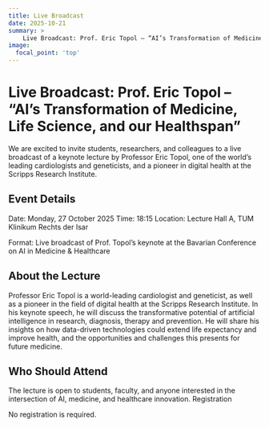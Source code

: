 ```yaml
---
title: Live Broadcast
date: 2025-10-21
summary: >
    Live Broadcast: Prof. Eric Topol – “AI’s Transformation of Medicine, Life Science, and our Healthspan”, 27 October 2025, Time: 18:15, Location: Lecture Hall A, TUM Klinikum Rechts der Isar.
image:
  focal_point: 'top'
---
```

# Live Broadcast: Prof. Eric Topol – “AI’s Transformation of Medicine, Life Science, and our Healthspan”
We are excited to invite students, researchers, and colleagues to a live broadcast of a keynote lecture by Professor Eric Topol, one of the world’s leading cardiologists and geneticists, and a pioneer in digital health at the Scripps Research Institute.

## Event Details
Date: Monday, 27 October 2025
Time: 18:15
Location: Lecture Hall A, TUM Klinikum Rechts der Isar

Format: Live broadcast of Prof. Topol’s keynote at the Bavarian Conference on AI in Medicine & Healthcare
## About the Lecture
Professor Eric Topol is a world-leading cardiologist and geneticist, as well as a pioneer in the field of digital health at the Scripps Research Institute. In his keynote speech, he will discuss the transformative potential of artificial intelligence in research, diagnosis, therapy and prevention. He will share his insights on how data-driven technologies could extend life expectancy and improve health, and the opportunities and challenges this presents for future medicine.

## Who Should Attend
The lecture is open to students, faculty, and anyone interested in the intersection of AI, medicine, and healthcare innovation.
Registration

No registration is required.
